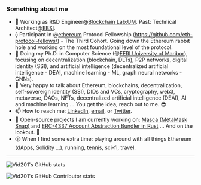 ### Something about me

- 🌱 Working as R&D Engineer@[Blockchain Lab:UM](https://github.com/blockchain-lab-um). Past: Technical Architect@[EBSI](https://ec.europa.eu/digital-building-blocks/wikis/display/EBSI/Home).
- ⟠ Participant in @[ethereum](https://github.com/ethereum) Protocol Fellowship (https://github.com/eth-protocol-fellows/) - The Third Cohort. Going down the Ethereum rabbit hole and working on the most foundational level of the protocol.
- 🔭 Doing my Ph.D. in Computer Science (@[FERI University of Maribor](https://feri.um.si/en/)), focusing on decentralization (blockchain, DLTs), P2P networks, digital identity (SSI), and artificial intelligence (decentralized artificial intelligence - DEAI, machine learning - ML, graph neural networks - GNNs).
- 💬 Very happy to talk about Ethereum, blockchains, decentralization, self-sovereign identity (SSI), DIDs and VCs, cryptography, web3, metaverse, DAOs, NFTs, decentralized artificial intelligence (DEAI), AI and machine learning ... You get the idea, reach out to me. :sunglasses:
- 📫 How to reach me: [LinkedIn](https://linkedin.com/in/vid-kersic), [email](mailto:vid.kersic@yahoo.com), or [Twitter](https://twitter.com/vidkersic).
- :hammer: Open-source projects I am currently working on: [Masca (MetaMask Snap)](https://github.com/blockchain-lab-um/masca) and [ERC-4337 Account Abstraction Bundler in Rust](https://github.com/Vid201/aa-bundler/) ... And on the lookout. :eyes:
- :clock1230: When I find some extra time: playing around with all things Ethereum (dApps, Solidity ...), running, tennis, sci-fi, travel.

---

![Vid201's GitHub stats](https://github-readme-stats-git-masterrstaa-rickstaa.vercel.app/api?username=Vid201&show_icons=true&theme=tokyonight)

![Vid201's GitHub Contributor stats](https://github-contributor-stats.vercel.app/api?username=Vid201&show_icons=true&theme=tokyonight)
